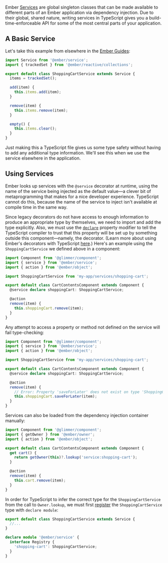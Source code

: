 Ember [Services][] are global singleton classes that can be made available to different parts of an Ember application via dependency injection. Due to their global, shared nature, writing services in TypeScript gives you a build-time-enforceable API for some of the most central parts of your application.

## A Basic Service

Let's take this example from elsewhere in the [Ember Guides][example-location]:

```typescript {data-filename="app/services/shopping-cart.ts"}
import Service from '@ember/service';
import { trackedSet } from '@ember/reactive/collections';

export default class ShoppingCartService extends Service {
  items = trackedSet();

  add(item) {
    this.items.add(item);
  }

  remove(item) {
    this.items.remove(item);
  }

  empty() {
    this.items.clear();
  }
}
```

Just making this a TypeScript file gives us some type safety without having to add any additional type information. We'll see this when we use the service elsewhere in the application.

## Using Services

Ember looks up services with the `@service` decorator at runtime, using the name of the service being injected as the default value—a clever bit of metaprogramming that makes for a nice developer experience. TypeScript cannot do this, because the name of the service to inject isn't available at compile time in the same way.

Since legacy decorators do not have access to enough information to produce an appropriate type by themselves, we need to import and add the type explicitly. Also, we must use the [`declare`][declare] property modifier to tell the TypeScript compiler to trust that this property will be set up by something outside this component—namely, the decorator. (Learn more about using Ember's decorators with TypeScript [here][decorators].) Here's an example using the `ShoppingCartService` we defined above in a component:

```typescript {data-filename="app/components/cart-contents.ts"}
import Component from '@glimmer/component';
import { service } from '@ember/service';
import { action } from '@ember/object';

import ShoppingCartService from 'my-app/services/shopping-cart';

export default class CartContentsComponent extends Component {
  @service declare shoppingCart: ShoppingCartService;

  @action
  remove(item) {
    this.shoppingCart.remove(item);
  }
}
```

Any attempt to access a property or method not defined on the service will fail type-checking:

```typescript {data-filename="app/components/cart-contents.ts"}
import Component from '@glimmer/component';
import { service } from '@ember/service';
import { action } from '@ember/object';

import ShoppingCartService from 'my-app/services/shopping-cart';

export default class CartContentsComponent extends Component {
  @service declare shoppingCart: ShoppingCartService;

  @action
  remove(item) {
    // Error: Property 'saveForLater' does not exist on type 'ShoppingCartService'.
    this.shoppingCart.saveForLater(item);
  }
}
```

Services can also be loaded from the dependency injection container manually:

```typescript {data-filename="app/components/cart-contents.ts"}
import Component from '@glimmer/component';
import { getOwner } from '@ember/owner';
import { action } from '@ember/object';

export default class CartContentsComponent extends Component {
  get cart() {
    return getOwner(this)?.lookup('service:shopping-cart');
  }

  @action
  remove(item) {
    this.cart.remove(item);
  }
}
```

In order for TypeScript to infer the correct type for the `ShoppingCartService` from the call to `Owner.lookup`, we must first [register][registries] the `ShoppingCartService` type with `declare module`:

```typescript {data-filename="app/services/shopping-cart.ts"}
export default class ShoppingCartService extends Service {
  //...
}

declare module '@ember/service' {
  interface Registry {
    'shopping-cart': ShoppingCartService;
  }
}
```

<!-- Internal links -->

[example-location]: ../../../services/#toc_defining-services
[decorators]: ../../additional-resources/gotchas/#toc_decorators
[registries]: ../../additional-resources/gotchas/#toc_registries
[services]: ../../../services/

<!-- External links -->

[declare]: https://www.typescriptlang.org/docs/handbook/release-notes/typescript-3-7.html#the-usedefineforclassfields-flag-and-the-declare-property-modifier
